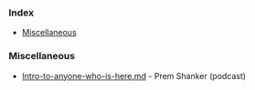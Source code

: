 ### Index

* [Miscellaneous](#miscellaneous)


### Miscellaneous

* [Intro-to-anyone-who-is-here.md](https://open.spotify.com/episode/7kp30Wt4kWq5M1D90qtGZ3?si=hD8DiY1YRpCzncqYKFZ66w) - Prem Shanker (podcast)
